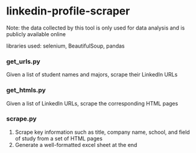 # linkedin-profile-scraper

Note: the data collected by this tool is only used for data analysis and is publicly available online

libraries used: selenium, BeautifulSoup, pandas

### get_urls.py
Given a list of student names and majors, scrape their LinkedIn URLs

### get_htmls.py
Given a list of LinkedIn URLs, scrape the corresponding HTML pages

### scrape.py
1. Scrape key information such as title, company name, school, and field of study from a set of HTML pages
2. Generate a well-formatted excel sheet at the end
